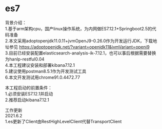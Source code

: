 # es7
背景介绍：<br>
1.基于arm架构cpu，国产linux操作系统，为内网做ES7.12.1+Springboot2.5的代码准备<br>
2.本文采用adoptopenjdk11.0.11+jvmOpenJ9-0.26.0作为开发运行JDK，下载地址参见 https://adoptopenjdk.net/?variant=openjdk11&jvmVariant=openj9<br>
3.目前已经安装配置elasticsearch-analysis-ik-7.12.1，也可以事后根据需要替换为hanlp-restful0.04<br>
4.本工程建议安装和部署kibana7.12.1<br>
5.建议使用postman8.5.1作为开发测试工具<br>
6.本文开发测试用chrome91.0.4472.77<br>

本工程启动的前置条件：<br>
1.必须安装ES7.12.1并启动<br>
2.推荐启动kibana7.12.1<br>


工作更新<br>
2021.6.2<br>
1.es更新了Client由RestHighLevelClient代替TransportClient
